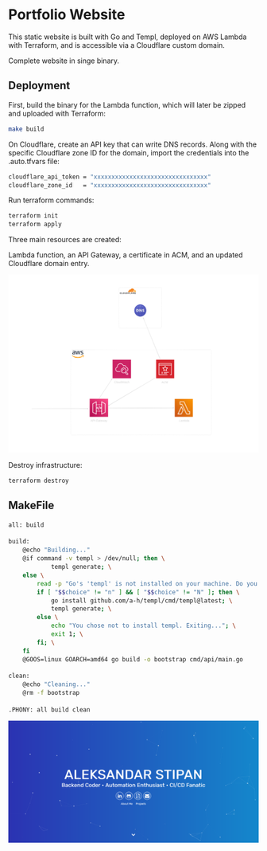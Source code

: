 # Portfolio Website

This static website is built with Go and Templ, deployed on AWS Lambda with Terraform, and is accessible via a Cloudflare custom domain.

Complete website in singe binary.

## Deployment

First, build the binary for the Lambda function, which will later be zipped and uploaded with Terraform:

```bash
make build
```
On Cloudflare, create an API key that can write DNS records. Along with the specific Cloudflare zone ID for the domain, import the credentials into the .auto.tfvars file:

```bash
cloudflare_api_token = "xxxxxxxxxxxxxxxxxxxxxxxxxxxxxxxx"
cloudflare_zone_id   = "xxxxxxxxxxxxxxxxxxxxxxxxxxxxxxxx"
```
Run terraform commands:

```bash
terraform init
terraform apply
```
Three main resources are created:

Lambda function, an API Gateway, a certificate in ACM, and an updated Cloudflare domain entry.

![lambda](public/lambda-domain.png)

Destroy infrastructure:

```bash
terraform destroy
```

## MakeFile

```bash
all: build

build:
	@echo "Building..."
	@if command -v templ > /dev/null; then \
			templ generate; \
	else \
		read -p "Go's 'templ' is not installed on your machine. Do you want to install it? [Y/n] " choice; \
		if [ "$$choice" != "n" ] && [ "$$choice" != "N" ]; then \
			go install github.com/a-h/templ/cmd/templ@latest; \
			templ generate; \
		else \
			echo "You chose not to install templ. Exiting..."; \
			exit 1; \
		fi; \
	fi
	@GOOS=linux GOARCH=amd64 go build -o bootstrap cmd/api/main.go

clean:
	@echo "Cleaning..."
	@rm -f bootstrap

.PHONY: all build clean
```

![web](public/web.png)

